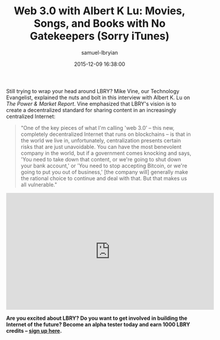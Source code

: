 ﻿---
author: samuel-lbryian
title: 'Web 3.0 with Albert K Lu: Movies, Songs, and Books with No Gatekeepers (Sorry iTunes)'
date: '2015-12-09 16:38:00'
---

Still trying to wrap your head around LBRY? Mike Vine, our Technology Evangelist, explained the nuts and bolt in this interview with Albert K. Lu on *The Power & Market Report*. Vine emphasized that LBRY's vision is to create a decentralized standard for sharing content in an increasingly centralized Internet:

> "One of the key pieces of what I'm calling 'web 3.0' – this new, completely decentralized Internet that runs on blockchains – is that in the world we live in, unfortunately, centralization presents certain risks that are just unavoidable. You can have the most benevolent company in the world, but if a government comes knocking and says, 'You need to take down that content, or we're going to shut down your bank account,' or 'You need to stop accepting Bitcoin, or we're going to put you out of business,' [the company will] generally make the rational choice to continue and deal with that. But that makes us all vulnerable."

<iframe width="560" height="315" src="https://www.youtube.com/embed/u-03CWZeLpc?rel=0" frameborder="0" allowfullscreen></iframe>

**Are you excited about LBRY? Do you want to get involved in building the Internet of the future? Become an alpha tester today and earn 1000 LBRY credits – [sign up here](/get).**
